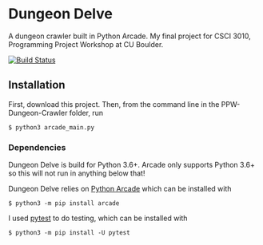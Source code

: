 # Dungeon Delve
A dungeon crawler built in Python Arcade. My final project for CSCI 3010, Programming Project Workshop at CU Boulder.

[![Build Status](https://travis-ci.com/DragonQuills/PPW-Dungeon-Crawler.svg?branch=master)](https://travis-ci.com/DragonQuills/PPW-Dungeon-Crawler)

## Installation
First, download this project. Then, from the command line in the PPW-Dungeon-Crawler folder, run

    $ python3 arcade_main.py

### Dependencies
Dungeon Delve is build for Python 3.6+. Arcade only supports Python 3.6+ so this will not run in anything below that!

Dungeon Delve relies on [Python Arcade](https://arcade.academy/) which can be installed with

    $ python3 -m pip install arcade

I used [pytest](https://docs.pytest.org/en/latest/) to do testing, which can be installed with

    $ python3 -m pip install -U pytest
